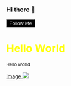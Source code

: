 ### Hi there 👋
<button style="background:black;color:#ffffff">Follow Me</button>
<style>
 h1 {
   color:yellow
  }
</style>
<h1 style="color:yellow" class="first">Hello World</h1>
<small>Hello World</small>

<a href="https://google.com"> image <img src="https://robohash.org/1" /> </a>
